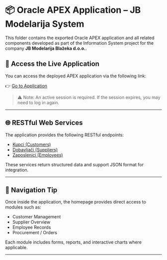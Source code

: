# 📦 Oracle APEX Application – JB Modelarija System

This folder contains the exported Oracle APEX application and all related components developed as part of the Information System project for the company **JB Modelarija Blažeka d.o.o.**.

## 🔗 Access the Live Application

You can access the deployed APEX application via the following link:

👉 [Go to Application](https://apex.oracle.com/pls/apex/r/foi2025_pjonjic/jb-modelarija-bla%C5%BEeka-d-o-o/home)

> ⚠️ Note: An active session is required. If the session expires, you may need to log in again.

---

## 🌐 RESTful Web Services

The application provides the following RESTful endpoints:

- [Kupci (Customers)](https://apex.oracle.com/pls/apex/foi2025_pjonjic/MB/kupci/)
- [Dobavljači (Suppliers)](https://apex.oracle.com/pls/apex/foi2025_pjonjic/MB/dobavljaci/)
- [Zaposlenici (Employees)](https://apex.oracle.com/pls/apex/foi2025_pjonjic/MB/zaposlenici/)

These services return structured data and support JSON format for integration.

---


## 🧭 Navigation Tip

Once inside the application, the homepage provides direct access to modules such as:
- Customer Management
- Supplier Overview
- Employee Records
- Procurement / Orders

Each module includes forms, reports, and interactive charts where applicable.

---

